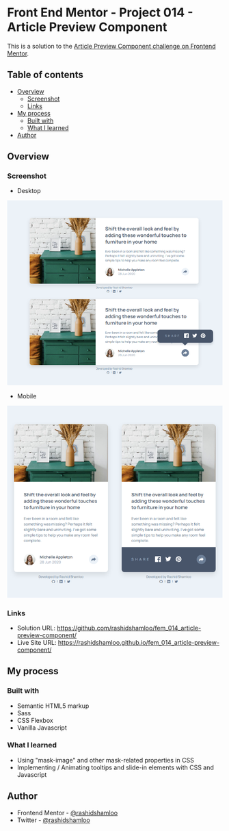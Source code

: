 # Front End Mentor - Project 014 - Article Preview Component

This is a solution to the [Article Preview Component challenge on Frontend Mentor](https://www.frontendmentor.io/challenges/article-preview-component-dYBN_pYFT).

## Table of contents

- [Overview](#overview)
  - [Screenshot](#screenshot)
  - [Links](#links)
- [My process](#my-process)
  - [Built with](#built-with)
  - [What I learned](#what-i-learned)
- [Author](#author)

## Overview

### Screenshot

- Desktop

![](./screenshot-desktop.png)

- Mobile

![](./screenshot-mobile.png)

### Links

- Solution URL: https://github.com/rashidshamloo/fem_014_article-preview-component/
- Live Site URL: https://rashidshamloo.github.io/fem_014_article-preview-component/

## My process

### Built with

- Semantic HTML5 markup
- Sass
- CSS Flexbox
- Vanilla Javascript

### What I learned

- Using "mask-image" and other mask-related properties in CSS
- Implementing / Animating tooltips and slide-in elements with CSS and Javascript

## Author

- Frontend Mentor - [@rashidshamloo](https://www.frontendmentor.io/profile/rashidshamloo)
- Twitter - [@rashidshamloo](https://www.twitter.com/rashidshamloo)
